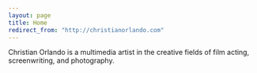 ```yaml
---
layout: page
title: Home
redirect_from: "http://christianorlando.com"
---
```


Christian Orlando is a multimedia artist in the creative fields of film acting, screenwriting, and photography.
